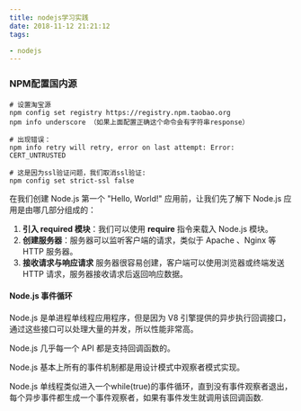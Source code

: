 ```yaml
---
title: nodejs学习实践
date: 2018-11-12 21:21:12
tags: 

- nodejs
---
```


### NPM配置国内源

```shell
# 设置淘宝源
npm config set registry https://registry.npm.taobao.org 
npm info underscore （如果上面配置正确这个命令会有字符串response）

# 出现错误：
npm info retry will retry, error on last attempt: Error: CERT_UNTRUSTED

# 这是因为ssl验证问题，我们取消ssl验证:
npm config set strict-ssl false
```



在我们创建 Node.js 第一个 "Hello, World!" 应用前，让我们先了解下 Node.js 应用是由哪几部分组成的：

1. **引入 required 模块**：我们可以使用 **require** 指令来载入 Node.js 模块。
2. **创建服务器**：服务器可以监听客户端的请求，类似于 Apache 、Nginx 等 HTTP 服务器。
3. **接收请求与响应请求** 服务器很容易创建，客户端可以使用浏览器或终端发送 HTTP 请求，服务器接收请求后返回响应数据。

#### Node.js 事件循环

Node.js 是单进程单线程应用程序，但是因为 V8 引擎提供的异步执行回调接口，通过这些接口可以处理大量的并发，所以性能非常高。

Node.js 几乎每一个 API 都是支持回调函数的。

Node.js 基本上所有的事件机制都是用设计模式中观察者模式实现。

Node.js 单线程类似进入一个while(true)的事件循环，直到没有事件观察者退出，每个异步事件都生成一个事件观察者，如果有事件发生就调用该回调函数.

